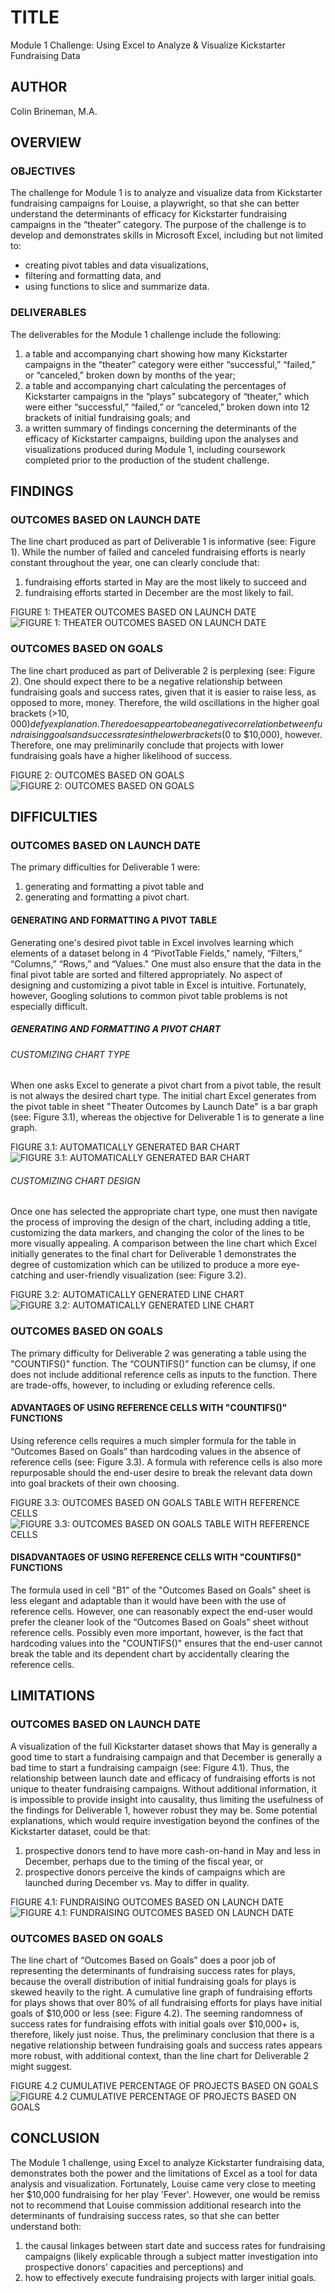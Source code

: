# TITLE

Module 1 Challenge: Using Excel to Analyze & Visualize Kickstarter Fundraising Data

## AUTHOR

Colin Brineman, M.A.

## OVERVIEW

### OBJECTIVES

The challenge for Module 1 is to analyze and visualize data from Kickstarter fundraising campaigns for Louise, a playwright, so that she can better understand the determinants of efficacy for Kickstarter fundraising campaigns in the “theater” category. The purpose of the challenge is to develop and demonstrates skills in Microsoft Excel, including but not limited to:
  - creating pivot tables and data visualizations,
  - filtering and formatting data, and
  - using functions to slice and summarize data.

### DELIVERABLES

The deliverables for the Module 1 challenge include the following:
  1. a table and accompanying chart showing how many Kickstarter campaigns in the “theater” category were either “successful,” “failed,” or “canceled,” broken down by months of the year;
  2. a table and accompanying chart calculating the percentages of Kickstarter campaigns in the “plays” subcategory of “theater,” which were either “successful,” “failed,” or “canceled,” broken down into 12 brackets of initial fundraising goals; and
  3. a written summary of findings concerning the determinants of the efficacy of Kickstarter campaigns, building upon the analyses and visualizations produced during Module 1, including coursework completed prior to the production of the student challenge.

## FINDINGS

### OUTCOMES BASED ON LAUNCH DATE

The line chart produced as part of Deliverable 1 is informative (see: Figure 1). While the number of failed and canceled fundraising efforts is nearly constant throughout the year, one can clearly conclude that:
1. fundraising efforts started in May are the most likely to succeed and
2. fundraising efforts started in December are the most likely to fail.

FIGURE 1: THEATER OUTCOMES BASED ON LAUNCH DATE
![FIGURE 1: THEATER OUTCOMES BASED ON LAUNCH DATE](/resources/Theater_Outcomes_vs_Launch.png)

### OUTCOMES BASED ON GOALS

The line chart produced as part of Deliverable 2 is perplexing (see: Figure 2). One should expect there to be a negative relationship between fundraising goals and success rates, given that it is easier to raise less, as opposed to more, money. Therefore, the wild oscillations in the higher goal brackets (>$10,000) defy explanation. There does appear to be a negative correlation between fundraising goals and success rates in the lower brackets ($0 to $10,000), however. Therefore, one may preliminarily conclude that projects with lower fundraising goals have a higher likelihood of success. 

FIGURE 2: OUTCOMES BASED ON GOALS
![FIGURE 2: OUTCOMES BASED ON GOALS](/resources/Outcomes_vs_Goals.png)

## DIFFICULTIES

### OUTCOMES BASED ON LAUNCH DATE

The primary difficulties for Deliverable 1 were:
  1. generating and formatting a pivot table and
  2. generating and formatting a pivot chart.

#### GENERATING AND FORMATTING A PIVOT TABLE

Generating one's desired pivot table in Excel involves learning which elements of a dataset belong in 4 “PivotTable Fields," namely, “Filters,” “Columns,” “Rows,” and “Values." One must also ensure that the data in the final pivot table are sorted and filtered appropriately. No aspect of designing and customizing a pivot table in Excel is intuitive. Fortunately, however, Googling solutions to common pivot table problems is not especially difficult.

##### GENERATING AND FORMATTING A PIVOT CHART

###### CUSTOMIZING CHART TYPE

When one asks Excel to generate a pivot chart from a pivot table, the result is not always the desired chart type. The initial chart Excel generates from the pivot table in sheet "Theater Outcomes by Launch Date" is a bar graph (see: Figure 3.1), whereas the objective for Deliverable 1 is to generate a line graph.

FIGURE 3.1: AUTOMATICALLY GENERATED BAR CHART
![FIGURE 3.1: AUTOMATICALLY GENERATED BAR CHART](/resources/Automatically_Generated_Bar_Chart.png)
 
###### CUSTOMIZING CHART DESIGN

Once one has selected the appropriate chart type, one must then navigate the process of improving the design of the chart, including adding a title, customizing the data markers, and changing the color of the lines to be more visually appealing. A comparison between the line chart which Excel initially generates to the final chart for Deliverable 1 demonstrates the degree of customization which can be utilized to produce a more eye-catching and user-friendly visualization (see: Figure 3.2).

FIGURE 3.2: AUTOMATICALLY GENERATED LINE CHART
![FIGURE 3.2: AUTOMATICALLY GENERATED LINE CHART](/resources/Automatically_Generated_Line_Chart.png)

### OUTCOMES BASED ON GOALS

The primary difficulty for Deliverable 2 was generating a table using the "COUNTIFS()" function. The “COUNTIFS()” function can be clumsy, if one does not include additional reference cells as inputs to the function. There are trade-offs, however, to including or exluding reference cells.

#### ADVANTAGES OF USING REFERENCE CELLS WITH "COUNTIFS()" FUNCTIONS

Using reference cells requires a much simpler formula for the table in “Outcomes Based on Goals” than hardcoding values in the absence of reference cells (see: Figure 3.3). A formula with reference cells is also more repurposable should the end-user desire to break the relevant data down into goal brackets of their own choosing.

FIGURE 3.3: OUTCOMES BASED ON GOALS TABLE WITH REFERENCE CELLS
![FIGURE 3.3: OUTCOMES BASED ON GOALS TABLE WITH REFERENCE CELLS](/resources/Outcomes_Based_on_Goals_Table_With_Reference_Cells.png)
 
#### DISADVANTAGES OF USING REFERENCE CELLS WITH "COUNTIFS()" FUNCTIONS

The formula used in cell "B1" of the "Outcomes Based on Goals" sheet is less elegant and adaptable than it would have been with the use of reference cells. However, one can reasonably expect the end-user would prefer the cleaner look of the “Outcomes Based on Goals” sheet without reference cells. Possibly even more important, however, is the fact that hardcoding values into the "COUNTIFS()" ensures that the end-user cannot break the table and its dependent chart by accidentally clearing the reference cells. 

## LIMITATIONS

### OUTCOMES BASED ON LAUNCH DATE

A visualization of the full Kickstarter dataset shows that May is generally a good time to start a fundraising campaign and that December is generally a bad time to start a fundraising campaign (see: Figure 4.1). Thus, the relationship between launch date and efficacy of fundraising efforts is not unique to theater fundraising campaigns. Without additional information, it is impossible to provide insight into causality, thus limiting the usefulness of the findings for Deliverable 1, however robust they may be. Some potential explanations, which would require investigation beyond the confines of the Kickstarter dataset, could be that:
  1. prospective donors tend to have more cash-on-hand in May and less in December, perhaps due to the timing of the fiscal year, or
  2. prospective donors perceive the kinds of campaigns which are launched during December vs. May to differ in quality.

FIGURE 4.1: FUNDRAISING OUTCOMES BASED ON LAUNCH DATE
![FIGURE 4.1: FUNDRAISING OUTCOMES BASED ON LAUNCH DATE](/resources/Fundraising_Outcomes_Based_on_Launch_Date.png)

### OUTCOMES BASED ON GOALS

The line chart of “Outcomes Based on Goals” does a poor job of representing the determinants of fundraising success rates for plays, because the overall distribution of initial fundraising goals for plays is skewed heavily to the right. A cumulative line graph of fundraising efforts for plays shows that over 80% of all fundraising efforts for plays have initial goals of $10,000 or less (see: Figure 4.2). The seeming randomness of success rates for fundraising effots with initial goals over $10,000+ is, therefore, likely just noise. Thus, the preliminary conclusion that there is a negative relationship between fundraising goals and success rates appears more robust, with additional context, than the line chart for Deliverable 2 might suggest.

FIGURE 4.2 CUMULATIVE PERCENTAGE OF PROJECTS BASED ON GOALS
![FIGURE 4.2 CUMULATIVE PERCENTAGE OF PROJECTS BASED ON GOALS](/resources/Cumulative_Percentage_of_Projects_Based_on_Goals.png)

## CONCLUSION

The Module 1 challenge, using Excel to analyze Kickstarter fundraising data, demonstrates both the power and the limitations of Excel as a tool for data analysis and visualization. Fortunately, Louise came very close to meeting her $10,000 fundraising for her play 'Fever'. However, one would be remiss not to recommend that Louise commission additional research into the determinants of fundraising success rates, so that she can better understand both:
  1. the causal linkages between start date and success rates for fundraising campaigns (likely explicable through a subject matter investigation into prospective donors' capacities and perceptions) and
  2. how to effectively execute fundraising projects with larger initial goals.
